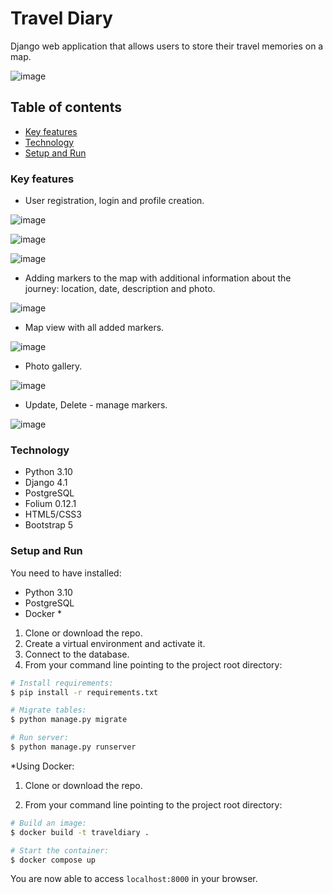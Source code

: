 # Travel Diary
Django web application that allows users to store their travel memories on a map.

![image](https://user-images.githubusercontent.com/91879429/194930241-e97f70b1-bfe3-4be5-8c8c-64203ea25a9f.png)

## Table of contents
* [Key features](#key-features)
* [Technology](#technology)
* [Setup and Run](#setup-and-run)

### Key features
* User registration, login and profile creation.

![image](https://user-images.githubusercontent.com/91879429/194930246-286bc528-f7b0-41d8-a99f-337bf7b9732c.png)

![image](https://user-images.githubusercontent.com/91879429/194930234-a4ebc50e-50fc-459d-8c8c-c7da466eb1b1.png)

![image](https://user-images.githubusercontent.com/91879429/194930238-9c0893c7-9e3d-4aff-a401-af47e3a634b4.png)

* Adding markers to the map with additional information about the journey: location, date, description and photo.

![image](https://user-images.githubusercontent.com/91879429/194931281-c0a6a6f6-2737-404e-9cf8-4e9baf645685.png)

* Map view with all added markers.

![image](https://user-images.githubusercontent.com/91879429/194930245-f45b8fea-2662-423d-b1a2-9a7b405991fe.png)

* Photo gallery.

![image](https://user-images.githubusercontent.com/91879429/194930230-b2c55648-63f3-4ce4-89d7-de2a8981db2a.png)

* Update, Delete - manage markers.

![image](https://user-images.githubusercontent.com/91879429/194930236-cf0baf97-6ef2-4e34-b33e-7018de723434.png)

### Technology
* Python 3.10
* Django 4.1
* PostgreSQL
* Folium 0.12.1
* HTML5/CSS3
* Bootstrap 5


### Setup and Run 
You need to have installed:
* Python 3.10
* PostgreSQL
* Docker *

1. Clone or download the repo.
2. Create a virtual environment and activate it.
3. Connect to the database.
4. From your command line pointing to the project root directory:
```bash
# Install requirements:
$ pip install -r requirements.txt

# Migrate tables:
$ python manage.py migrate

# Run server:
$ python manage.py runserver
```

*Using Docker:
1. Clone or download the repo.

2. From your command line pointing to the project root directory:
```bash
# Build an image:
$ docker build -t traveldiary .

# Start the container:
$ docker compose up
```

You are now able to access `localhost:8000` in your browser.